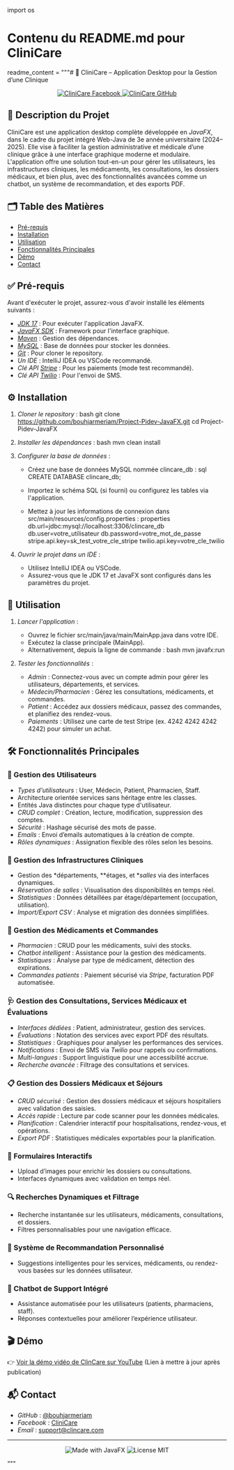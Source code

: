 import os

# Contenu du README.md pour CliniCare
readme_content = """# 🏥 CliniCare – Application Desktop pour la Gestion d’une Clinique

<p align="center">
  <a href="https://www.facebook.com/profile.php?id=61572284563201">
    <img src="https://img.shields.io/badge/Join%20us%20on-Facebook-blue" alt="CliniCare Facebook"/>
  </a>
  <a href="https://github.com/bouhjarmeriam">
    <img src="https://img.shields.io/badge/Follow%20us%20on-GitHub-181717" alt="CliniCare GitHub"/>
  </a>
</p>

## 📖 Description du Projet

CliniCare est une application desktop complète développée en *JavaFX*, dans le cadre du projet intégré Web-Java de 3e année universitaire (2024–2025). Elle vise à faciliter la gestion administrative et médicale d’une clinique grâce à une interface graphique moderne et modulaire. L'application offre une solution tout-en-un pour gérer les utilisateurs, les infrastructures cliniques, les médicaments, les consultations, les dossiers médicaux, et bien plus, avec des fonctionnalités avancées comme un chatbot, un système de recommandation, et des exports PDF.

## 🗂 Table des Matières

- [Pré-requis](#pré-requis)
- [Installation](#installation)
- [Utilisation](#utilisation)
- [Fonctionnalités Principales](#fonctionnalités-principales)
- [Démo](#démo)
- [Contact](#contact)

## ✅ Pré-requis

Avant d'exécuter le projet, assurez-vous d'avoir installé les éléments suivants :

- *[JDK 17](https://www.oracle.com/java/technologies/javase/jdk17-archive-downloads.html)* : Pour exécuter l'application JavaFX.
- *[JavaFX SDK](https://openjfx.io/)* : Framework pour l'interface graphique.
- *[Maven](https://maven.apache.org/)* : Gestion des dépendances.
- *[MySQL](https://www.mysql.com/)* : Base de données pour stocker les données.
- *[Git](https://git-scm.com/)* : Pour cloner le repository.
- *Un IDE* : IntelliJ IDEA ou VSCode recommandé.
- *Clé API [Stripe](https://stripe.com/)* : Pour les paiements (mode test recommandé).
- *Clé API [Twilio](https://www.twilio.com/)* : Pour l'envoi de SMS.

## ⚙ Installation

1. *Cloner le repository* :
   bash
   git clone https://github.com/bouhjarmeriam/Project-Pidev-JavaFX.git
   cd Project-Pidev-JavaFX
   

2. *Installer les dépendances* :
   bash
   mvn clean install
   

3. *Configurer la base de données* :
   - Créez une base de données MySQL nommée clincare_db :
     sql
     CREATE DATABASE clincare_db;
     
   - Importez le schéma SQL (si fourni) ou configurez les tables via l'application.
   - Mettez à jour les informations de connexion dans src/main/resources/config.properties :
     properties
     db.url=jdbc:mysql://localhost:3306/clincare_db
     db.user=votre_utilisateur
     db.password=votre_mot_de_passe
     stripe.api.key=sk_test_votre_cle_stripe
     twilio.api.key=votre_cle_twilio
     

4. *Ouvrir le projet dans un IDE* :
   - Utilisez IntelliJ IDEA ou VSCode.
   - Assurez-vous que le JDK 17 et JavaFX sont configurés dans les paramètres du projet.

## 🚀 Utilisation

1. *Lancer l'application* :
   - Ouvrez le fichier src/main/java/main/MainApp.java dans votre IDE.
   - Exécutez la classe principale (MainApp).
   - Alternativement, depuis la ligne de commande :
     bash
     mvn javafx:run
     

2. *Tester les fonctionnalités* :
   - *Admin* : Connectez-vous avec un compte admin pour gérer les utilisateurs, départements, et services.
   - *Médecin/Pharmacien* : Gérez les consultations, médicaments, et commandes.
   - *Patient* : Accédez aux dossiers médicaux, passez des commandes, et planifiez des rendez-vous.
   - *Paiements* : Utilisez une carte de test Stripe (ex. 4242 4242 4242 4242) pour simuler un achat.

## 🛠 Fonctionnalités Principales

### 👥 Gestion des Utilisateurs
- *Types d'utilisateurs* : User, Médecin, Patient, Pharmacien, Staff.
- Architecture orientée services sans héritage entre les classes.
- Entités Java distinctes pour chaque type d'utilisateur.
- *CRUD complet* : Création, lecture, modification, suppression des comptes.
- *Sécurité* : Hashage sécurisé des mots de passe.
- *Emails* : Envoi d’emails automatiques à la création de compte.
- *Rôles dynamiques* : Assignation flexible des rôles selon les besoins.

### 🏢 Gestion des Infrastructures Cliniques
- Gestion des *départements, **étages, et **salles* via des interfaces dynamiques.
- *Réservation de salles* : Visualisation des disponibilités en temps réel.
- *Statistiques* : Données détaillées par étage/département (occupation, utilisation).
- *Import/Export CSV* : Analyse et migration des données simplifiées.

### 💊 Gestion des Médicaments et Commandes
- *Pharmacien* : CRUD pour les médicaments, suivi des stocks.
- *Chatbot intelligent* : Assistance pour la gestion des médicaments.
- *Statistiques* : Analyse par type de médicament, détection des expirations.
- *Commandes patients* : Paiement sécurisé via *Stripe*, facturation PDF automatisée.

### 🩺 Gestion des Consultations, Services Médicaux et Évaluations
- *Interfaces dédiées* : Patient, administrateur, gestion des services.
- *Évaluations* : Notation des services avec export PDF des résultats.
- *Statistiques* : Graphiques pour analyser les performances des services.
- *Notifications* : Envoi de SMS via *Twilio* pour rappels ou confirmations.
- *Multi-langues* : Support linguistique pour une accessibilité accrue.
- *Recherche avancée* : Filtrage des consultations et services.

### 📋 Gestion des Dossiers Médicaux et Séjours
- *CRUD sécurisé* : Gestion des dossiers médicaux et séjours hospitaliers avec validation des saisies.
- *Accès rapide* : Lecture par code scanner pour les données médicales.
- *Planification* : Calendrier interactif pour hospitalisations, rendez-vous, et opérations.
- *Export PDF* : Statistiques médicales exportables pour la planification.

### 📝 Formulaires Interactifs
- Upload d’images pour enrichir les dossiers ou consultations.
- Interfaces dynamiques avec validation en temps réel.

### 🔍 Recherches Dynamiques et Filtrage
- Recherche instantanée sur les utilisateurs, médicaments, consultations, et dossiers.
- Filtres personnalisables pour une navigation efficace.

### 🤝 Système de Recommandation Personnalisé
- Suggestions intelligentes pour les services, médicaments, ou rendez-vous basées sur les données utilisateur.

### 💬 Chatbot de Support Intégré
- Assistance automatisée pour les utilisateurs (patients, pharmaciens, staff).
- Réponses contextuelles pour améliorer l’expérience utilisateur.

## 🎬 Démo

👉 [Voir la démo vidéo de ClinCare sur YouTube](https://www.youtube.com/watch?v=exemple) (Lien à mettre à jour après publication)

## 📬 Contact

- *GitHub* : [@bouhjarmeriam](https://github.com/bouhjarmeriam)
- *Facebook* : [CliniCare](https://www.facebook.com/profile.php?id=61572284563201)
- *Email* : support@clincare.com

---

<p align="center">
  <img src="https://img.shields.io/badge/Made%20with-JavaFX-orange" alt="Made with JavaFX"/>
  <img src="https://img.shields.io/badge/License-MIT-green" alt="License MIT"/>
</p>
"""

